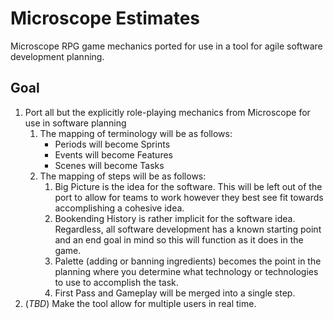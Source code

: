 # Microscope Estimates

Microscope RPG game mechanics ported for use in a tool for agile software development planning.

## Goal

1. Port all but the explicitly role-playing mechanics from Microscope for use in software planning
    1. The mapping of terminology will be as follows:
        - Periods will become Sprints
        - Events will become Features
        - Scenes will become Tasks
    2. The mapping of steps will be as follows:
        1. Big Picture is the idea for the software. This will be left out of the port to allow for teams to work however they best see fit towards accomplishing a cohesive idea.
        2. Bookending History is rather implicit for the software idea. Regardless, all software development has a known starting point and an end goal in mind so this will function as it does in the game.
        3. Palette (adding or banning ingredients) becomes the point in the planning where you determine what technology or technologies to use to accomplish the task.
        4. First Pass and Gameplay will be merged into a single step.
2. (_TBD_) Make the tool allow for multiple users in real time.
